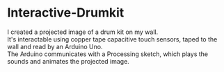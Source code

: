 # Interactive-Drumkit

I created a projected image of a drum kit on my wall.<br/>
It's interactable using copper tape capacitive touch sensors, taped to the wall and read by an Arduino Uno. <br/>
The Arduino communicates with a Processing sketch, which plays the sounds and animates the projected image.<br/>
